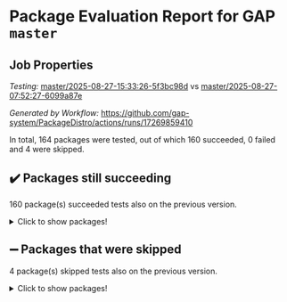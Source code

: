 # Package Evaluation Report for GAP `master`

## Job Properties

*Testing:* [master/2025-08-27-15:33:26-5f3bc98d](https://github.com/gap-system/PackageDistro/blob/data/reports/master/2025-08-27-15:33:26-5f3bc98d) vs [master/2025-08-27-07:52:27-6099a87e](https://github.com/gap-system/PackageDistro/blob/data/reports/master/2025-08-27-07:52:27-6099a87e)

*Generated by Workflow:* https://github.com/gap-system/PackageDistro/actions/runs/17269859410

In total, 164 packages were tested, out of which 160 succeeded, 0 failed and 4 were skipped.

## :heavy_check_mark: Packages still succeeding

160 package(s) succeeded tests also on the previous version.
<details><summary>Click to show packages!</summary>

- 4ti2interface 2024.11-01 [(success)](https://github.com/gap-system/PackageDistro/actions/runs/17269859410/job/49012160979)
- ace 5.7.0 [(success)](https://github.com/gap-system/PackageDistro/actions/runs/17269859410/job/49012160989)
- aclib 1.3.2 [(success)](https://github.com/gap-system/PackageDistro/actions/runs/17269859410/job/49012161011)
- agt 0.3.1 [(success)](https://github.com/gap-system/PackageDistro/actions/runs/17269859410/job/49012161004)
- alco 1.1.1 [(success)](https://github.com/gap-system/PackageDistro/actions/runs/17269859410/job/49012161150)
- alnuth 3.2.1 [(success)](https://github.com/gap-system/PackageDistro/actions/runs/17269859410/job/49012160994)
- anupq 3.3.1 [(success)](https://github.com/gap-system/PackageDistro/actions/runs/17269859410/job/49012161022)
- atlasrep 2.1.9 [(success)](https://github.com/gap-system/PackageDistro/actions/runs/17269859410/job/49012161028)
- autodoc 2025.05.09 [(success)](https://github.com/gap-system/PackageDistro/actions/runs/17269859410/job/49012160987)
- automata 1.16 [(success)](https://github.com/gap-system/PackageDistro/actions/runs/17269859410/job/49012160995)
- automgrp 1.3.3 [(success)](https://github.com/gap-system/PackageDistro/actions/runs/17269859410/job/49012160984)
- autpgrp 1.11.1 [(success)](https://github.com/gap-system/PackageDistro/actions/runs/17269859410/job/49012160998)
- cap 2025.08-03 [(success)](https://github.com/gap-system/PackageDistro/actions/runs/17269859410/job/49012161038)
- caratinterface 2.3.7 [(success)](https://github.com/gap-system/PackageDistro/actions/runs/17269859410/job/49012161040)
- cddinterface 2025.06.24 [(success)](https://github.com/gap-system/PackageDistro/actions/runs/17269859410/job/49012161043)
- circle 1.6.6 [(success)](https://github.com/gap-system/PackageDistro/actions/runs/17269859410/job/49012161036)
- classicpres 1.22 [(success)](https://github.com/gap-system/PackageDistro/actions/runs/17269859410/job/49012161002)
- cohomolo 1.6.11 [(success)](https://github.com/gap-system/PackageDistro/actions/runs/17269859410/job/49012161020)
- congruence 1.2.7 [(success)](https://github.com/gap-system/PackageDistro/actions/runs/17269859410/job/49012161072)
- corefreesub 0.6 [(success)](https://github.com/gap-system/PackageDistro/actions/runs/17269859410/job/49012161014)
- corelg 1.57 [(success)](https://github.com/gap-system/PackageDistro/actions/runs/17269859410/job/49012161007)
- crime 1.6 [(success)](https://github.com/gap-system/PackageDistro/actions/runs/17269859410/job/49012161034)
- crisp 1.4.8 [(success)](https://github.com/gap-system/PackageDistro/actions/runs/17269859410/job/49012161092)
- crypting 0.10.6 [(success)](https://github.com/gap-system/PackageDistro/actions/runs/17269859410/job/49012161032)
- cryst 4.1.29 [(success)](https://github.com/gap-system/PackageDistro/actions/runs/17269859410/job/49012161017)
- crystcat 1.1.10 [(success)](https://github.com/gap-system/PackageDistro/actions/runs/17269859410/job/49012161140)
- ctbllib 1.3.11 [(success)](https://github.com/gap-system/PackageDistro/actions/runs/17269859410/job/49012161132)
- cubefree 1.20 [(success)](https://github.com/gap-system/PackageDistro/actions/runs/17269859410/job/49012161168)
- curlinterface 2.4.2 [(success)](https://github.com/gap-system/PackageDistro/actions/runs/17269859410/job/49012161057)
- cvec 2.8.4 [(success)](https://github.com/gap-system/PackageDistro/actions/runs/17269859410/job/49012161027)
- datastructures 0.3.3 [(success)](https://github.com/gap-system/PackageDistro/actions/runs/17269859410/job/49012161021)
- deepthought 1.0.9 [(success)](https://github.com/gap-system/PackageDistro/actions/runs/17269859410/job/49012161075)
- design 1.8.2 [(success)](https://github.com/gap-system/PackageDistro/actions/runs/17269859410/job/49012161100)
- difsets 2.3.1 [(success)](https://github.com/gap-system/PackageDistro/actions/runs/17269859410/job/49012161070)
- digraphs 1.10.0 [(success)](https://github.com/gap-system/PackageDistro/actions/runs/17269859410/job/49012161061)
- edim 1.3.8 [(success)](https://github.com/gap-system/PackageDistro/actions/runs/17269859410/job/49012161054)
- example 4.4.1 [(success)](https://github.com/gap-system/PackageDistro/actions/runs/17269859410/job/49012161095)
- examplesforhomalg 2023.10-01 [(success)](https://github.com/gap-system/PackageDistro/actions/runs/17269859410/job/49012161015)
- factint 1.6.3 [(success)](https://github.com/gap-system/PackageDistro/actions/runs/17269859410/job/49012161053)
- ferret 1.0.14 [(success)](https://github.com/gap-system/PackageDistro/actions/runs/17269859410/job/49012161085)
- fga 1.5.0 [(success)](https://github.com/gap-system/PackageDistro/actions/runs/17269859410/job/49012161056)
- fining 1.5.6 [(success)](https://github.com/gap-system/PackageDistro/actions/runs/17269859410/job/49012161068)
- float 1.0.9 [(success)](https://github.com/gap-system/PackageDistro/actions/runs/17269859410/job/49012161237)
- format 1.4.4 [(success)](https://github.com/gap-system/PackageDistro/actions/runs/17269859410/job/49012161079)
- forms 1.2.13 [(success)](https://github.com/gap-system/PackageDistro/actions/runs/17269859410/job/49012161063)
- fplsa 1.2.6 [(success)](https://github.com/gap-system/PackageDistro/actions/runs/17269859410/job/49012161051)
- fr 2.4.13 [(success)](https://github.com/gap-system/PackageDistro/actions/runs/17269859410/job/49012161158)
- francy 2.0.3 [(success)](https://github.com/gap-system/PackageDistro/actions/runs/17269859410/job/49012161203)
- fwtree 1.3 [(success)](https://github.com/gap-system/PackageDistro/actions/runs/17269859410/job/49012161137)
- gapdoc 1.6.7 [(success)](https://github.com/gap-system/PackageDistro/actions/runs/17269859410/job/49012161218)
- gauss 2024.11-01 [(success)](https://github.com/gap-system/PackageDistro/actions/runs/17269859410/job/49012161104)
- gaussforhomalg 2024.08-01 [(success)](https://github.com/gap-system/PackageDistro/actions/runs/17269859410/job/49012161107)
- gbnp 1.1.0 [(success)](https://github.com/gap-system/PackageDistro/actions/runs/17269859410/job/49012161178)
- generalizedmorphismsforcap 2025.08-01 [(success)](https://github.com/gap-system/PackageDistro/actions/runs/17269859410/job/49012161147)
- genss 1.6.9 [(success)](https://github.com/gap-system/PackageDistro/actions/runs/17269859410/job/49012161155)
- gradedmodules 2024.12-01 [(success)](https://github.com/gap-system/PackageDistro/actions/runs/17269859410/job/49012161122)
- gradedringforhomalg 2024.07-01 [(success)](https://github.com/gap-system/PackageDistro/actions/runs/17269859410/job/49012161191)
- grape 4.9.2 [(success)](https://github.com/gap-system/PackageDistro/actions/runs/17269859410/job/49012161114)
- groupoids 1.78 [(success)](https://github.com/gap-system/PackageDistro/actions/runs/17269859410/job/49012161196)
- grpconst 2.6.5 [(success)](https://github.com/gap-system/PackageDistro/actions/runs/17269859410/job/49012161113)
- guarana 0.96.3 [(success)](https://github.com/gap-system/PackageDistro/actions/runs/17269859410/job/49012161142)
- guava 3.20 [(success)](https://github.com/gap-system/PackageDistro/actions/runs/17269859410/job/49012161192)
- hap 1.70 [(success)](https://github.com/gap-system/PackageDistro/actions/runs/17269859410/job/49012161217)
- hapcryst 0.1.15 [(success)](https://github.com/gap-system/PackageDistro/actions/runs/17269859410/job/49012161156)
- hecke 1.5.4 [(success)](https://github.com/gap-system/PackageDistro/actions/runs/17269859410/job/49012161161)
- help 4.0 [(success)](https://github.com/gap-system/PackageDistro/actions/runs/17269859410/job/49012161246)
- homalg 2024.01-01 [(success)](https://github.com/gap-system/PackageDistro/actions/runs/17269859410/job/49012161166)
- homalgtocas 2023.11-01 [(success)](https://github.com/gap-system/PackageDistro/actions/runs/17269859410/job/49012161154)
- ibnp 0.16 [(success)](https://github.com/gap-system/PackageDistro/actions/runs/17269859410/job/49012161148)
- idrel 2.48 [(success)](https://github.com/gap-system/PackageDistro/actions/runs/17269859410/job/49012161131)
- images 1.3.3 [(success)](https://github.com/gap-system/PackageDistro/actions/runs/17269859410/job/49012161167)
- inducereduce 1.1 [(success)](https://github.com/gap-system/PackageDistro/actions/runs/17269859410/job/49012161145)
- intpic 0.4.0 [(success)](https://github.com/gap-system/PackageDistro/actions/runs/17269859410/job/49012161146)
- io 4.9.3 [(success)](https://github.com/gap-system/PackageDistro/actions/runs/17269859410/job/49012161169)
- io_forhomalg 2023.02-04 [(success)](https://github.com/gap-system/PackageDistro/actions/runs/17269859410/job/49012161216)
- irredsol 1.4.4 [(success)](https://github.com/gap-system/PackageDistro/actions/runs/17269859410/job/49012161256)
- json 2.2.3 [(success)](https://github.com/gap-system/PackageDistro/actions/runs/17269859410/job/49012161184)
- jupyterkernel 1.5.1 [(success)](https://github.com/gap-system/PackageDistro/actions/runs/17269859410/job/49012161182)
- jupyterviz 1.5.6 [(success)](https://github.com/gap-system/PackageDistro/actions/runs/17269859410/job/49012161214)
- kan 1.37 [(success)](https://github.com/gap-system/PackageDistro/actions/runs/17269859410/job/49012161219)
- kbmag 1.5.11 [(success)](https://github.com/gap-system/PackageDistro/actions/runs/17269859410/job/49012161176)
- laguna 3.9.7 [(success)](https://github.com/gap-system/PackageDistro/actions/runs/17269859410/job/49012161234)
- liealgdb 2.2.1 [(success)](https://github.com/gap-system/PackageDistro/actions/runs/17269859410/job/49012161126)
- liepring 2.9.1 [(success)](https://github.com/gap-system/PackageDistro/actions/runs/17269859410/job/49012161241)
- liering 2.4.2 [(success)](https://github.com/gap-system/PackageDistro/actions/runs/17269859410/job/49012161175)
- linearalgebraforcap 2025.08-02 [(success)](https://github.com/gap-system/PackageDistro/actions/runs/17269859410/job/49012161180)
- lins 0.9 [(success)](https://github.com/gap-system/PackageDistro/actions/runs/17269859410/job/49012161272)
- localizeringforhomalg 2023.10-01 [(success)](https://github.com/gap-system/PackageDistro/actions/runs/17269859410/job/49012161207)
- loops 3.4.4 [(success)](https://github.com/gap-system/PackageDistro/actions/runs/17269859410/job/49012161249)
- lpres 1.1.1 [(success)](https://github.com/gap-system/PackageDistro/actions/runs/17269859410/job/49012161210)
- majoranaalgebras 1.5.2 [(success)](https://github.com/gap-system/PackageDistro/actions/runs/17269859410/job/49012161181)
- mapclass 1.4.6 [(success)](https://github.com/gap-system/PackageDistro/actions/runs/17269859410/job/49012161201)
- matgrp 0.72 [(success)](https://github.com/gap-system/PackageDistro/actions/runs/17269859410/job/49012161271)
- matricesforhomalg 2025.08-01 [(success)](https://github.com/gap-system/PackageDistro/actions/runs/17269859410/job/49012161179)
- modisom 3.0.0 [(success)](https://github.com/gap-system/PackageDistro/actions/runs/17269859410/job/49012161198)
- modulepresentationsforcap 2025.08-02 [(success)](https://github.com/gap-system/PackageDistro/actions/runs/17269859410/job/49012161193)
- modules 2024.12-01 [(success)](https://github.com/gap-system/PackageDistro/actions/runs/17269859410/job/49012161240)
- monoidalcategories 2025.08-02 [(success)](https://github.com/gap-system/PackageDistro/actions/runs/17269859410/job/49012161233)
- nconvex 2024.12-01 [(success)](https://github.com/gap-system/PackageDistro/actions/runs/17269859410/job/49012161187)
- nilmat 1.4.2 [(success)](https://github.com/gap-system/PackageDistro/actions/runs/17269859410/job/49012161189)
- nock 1.5 [(success)](https://github.com/gap-system/PackageDistro/actions/runs/17269859410/job/49012161251)
- normalizinterface 1.4.1 [(success)](https://github.com/gap-system/PackageDistro/actions/runs/17269859410/job/49012161197)
- nq 2.5.11 [(success)](https://github.com/gap-system/PackageDistro/actions/runs/17269859410/job/49012161205)
- numericalsgps 1.4.0 [(success)](https://github.com/gap-system/PackageDistro/actions/runs/17269859410/job/49012161222)
- openmath 11.5.3 [(success)](https://github.com/gap-system/PackageDistro/actions/runs/17269859410/job/49012161228)
- orb 5.0.1 [(success)](https://github.com/gap-system/PackageDistro/actions/runs/17269859410/job/49012161239)
- packagemanager 1.6.3 [(success)](https://github.com/gap-system/PackageDistro/actions/runs/17269859410/job/49012161262)
- patternclass 2.4.5 [(success)](https://github.com/gap-system/PackageDistro/actions/runs/17269859410/job/49012161267)
- permut 2.0.5 [(success)](https://github.com/gap-system/PackageDistro/actions/runs/17269859410/job/49012161269)
- polenta 1.3.11 [(success)](https://github.com/gap-system/PackageDistro/actions/runs/17269859410/job/49012161236)
- polymaking 0.8.7 [(success)](https://github.com/gap-system/PackageDistro/actions/runs/17269859410/job/49012161273)
- primgrp 4.0.0 [(success)](https://github.com/gap-system/PackageDistro/actions/runs/17269859410/job/49012161291)
- profiling 2.6.2 [(success)](https://github.com/gap-system/PackageDistro/actions/runs/17269859410/job/49012161294)
- qdistrnd 0.9.5 [(success)](https://github.com/gap-system/PackageDistro/actions/runs/17269859410/job/49012161232)
- qpa 1.35 [(success)](https://github.com/gap-system/PackageDistro/actions/runs/17269859410/job/49012161316)
- quagroup 1.8.4 [(success)](https://github.com/gap-system/PackageDistro/actions/runs/17269859410/job/49012161259)
- radiroot 2.9 [(success)](https://github.com/gap-system/PackageDistro/actions/runs/17269859410/job/49012161276)
- rcwa 4.7.1 [(success)](https://github.com/gap-system/PackageDistro/actions/runs/17269859410/job/49012161225)
- rds 1.8 [(success)](https://github.com/gap-system/PackageDistro/actions/runs/17269859410/job/49012161248)
- recog 1.4.4 [(success)](https://github.com/gap-system/PackageDistro/actions/runs/17269859410/job/49012161305)
- repndecomp 1.3.0 [(success)](https://github.com/gap-system/PackageDistro/actions/runs/17269859410/job/49012161253)
- repsn 3.1.2 [(success)](https://github.com/gap-system/PackageDistro/actions/runs/17269859410/job/49012161311)
- resclasses 4.7.3 [(success)](https://github.com/gap-system/PackageDistro/actions/runs/17269859410/job/49012161263)
- ringsforhomalg 2024.11-02 [(success)](https://github.com/gap-system/PackageDistro/actions/runs/17269859410/job/49012161226)
- sco 2023.08-01 [(success)](https://github.com/gap-system/PackageDistro/actions/runs/17269859410/job/49012161254)
- scscp 2.4.3 [(success)](https://github.com/gap-system/PackageDistro/actions/runs/17269859410/job/49012161312)
- semigroups 5.5.3 [(success)](https://github.com/gap-system/PackageDistro/actions/runs/17269859410/job/49012161288)
- sglppow 2.4 [(success)](https://github.com/gap-system/PackageDistro/actions/runs/17269859410/job/49012161318)
- sgpviz 0.999.6 [(success)](https://github.com/gap-system/PackageDistro/actions/runs/17269859410/job/49012161323)
- simpcomp 2.1.14 [(success)](https://github.com/gap-system/PackageDistro/actions/runs/17269859410/job/49012161332)
- singular 2024.06.03 [(success)](https://github.com/gap-system/PackageDistro/actions/runs/17269859410/job/49012161274)
- sl2reps 1.1 [(success)](https://github.com/gap-system/PackageDistro/actions/runs/17269859410/job/49012161329)
- sla 1.6.2 [(success)](https://github.com/gap-system/PackageDistro/actions/runs/17269859410/job/49012161355)
- smallantimagmas 0.4.1 [(success)](https://github.com/gap-system/PackageDistro/actions/runs/17269859410/job/49012161321)
- smallgrp 1.5.4 [(success)](https://github.com/gap-system/PackageDistro/actions/runs/17269859410/job/49012161374)
- smallsemi 0.7.2 [(success)](https://github.com/gap-system/PackageDistro/actions/runs/17269859410/job/49012161336)
- sonata 2.9.6 [(success)](https://github.com/gap-system/PackageDistro/actions/runs/17269859410/job/49012161437)
- sophus 1.27 [(success)](https://github.com/gap-system/PackageDistro/actions/runs/17269859410/job/49012161406)
- sotgrps 1.3 [(success)](https://github.com/gap-system/PackageDistro/actions/runs/17269859410/job/49012161378)
- spinsym 1.5.2 [(success)](https://github.com/gap-system/PackageDistro/actions/runs/17269859410/job/49012161317)
- standardff 1.0 [(success)](https://github.com/gap-system/PackageDistro/actions/runs/17269859410/job/49012161501)
- symbcompcc 1.3.2 [(success)](https://github.com/gap-system/PackageDistro/actions/runs/17269859410/job/49012161320)
- thelma 1.3 [(success)](https://github.com/gap-system/PackageDistro/actions/runs/17269859410/job/49012161298)
- tomlib 1.2.11 [(success)](https://github.com/gap-system/PackageDistro/actions/runs/17269859410/job/49012161360)
- toolsforhomalg 2025.05-01 [(success)](https://github.com/gap-system/PackageDistro/actions/runs/17269859410/job/49012161307)
- toric 1.9.6 [(success)](https://github.com/gap-system/PackageDistro/actions/runs/17269859410/job/49012161357)
- transgrp 3.6.5 [(success)](https://github.com/gap-system/PackageDistro/actions/runs/17269859410/job/49012161330)
- typeset 1.2.3 [(success)](https://github.com/gap-system/PackageDistro/actions/runs/17269859410/job/49012161436)
- ugaly 4.1.3 [(success)](https://github.com/gap-system/PackageDistro/actions/runs/17269859410/job/49012161349)
- unipot 1.6 [(success)](https://github.com/gap-system/PackageDistro/actions/runs/17269859410/job/49012161343)
- unitlib 5.0.0 [(success)](https://github.com/gap-system/PackageDistro/actions/runs/17269859410/job/49012161297)
- utils 0.91 [(success)](https://github.com/gap-system/PackageDistro/actions/runs/17269859410/job/49012161310)
- uuid 0.7 [(success)](https://github.com/gap-system/PackageDistro/actions/runs/17269859410/job/49012161315)
- walrus 0.9991 [(success)](https://github.com/gap-system/PackageDistro/actions/runs/17269859410/job/49012161350)
- wedderga 4.11.1 [(success)](https://github.com/gap-system/PackageDistro/actions/runs/17269859410/job/49012161337)
- wpe 0.8 [(success)](https://github.com/gap-system/PackageDistro/actions/runs/17269859410/job/49012161334)
- xmod 2.95 [(success)](https://github.com/gap-system/PackageDistro/actions/runs/17269859410/job/49012161324)
- xmodalg 1.32 [(success)](https://github.com/gap-system/PackageDistro/actions/runs/17269859410/job/49012161426)
- yangbaxter 0.10.7 [(success)](https://github.com/gap-system/PackageDistro/actions/runs/17269859410/job/49012161411)
- zeromqinterface 0.17 [(success)](https://github.com/gap-system/PackageDistro/actions/runs/17269859410/job/49012161381)
</details>

## :heavy_minus_sign: Packages that were skipped

4 package(s) skipped tests also on the previous version.
<details><summary>Click to show packages!</summary>

- browse 1.8.21 [(skipped)](https://github.com/gap-system/PackageDistro/actions/runs/17269859410/job/49011344301)
- itc 1.5.1 [(skipped)](https://github.com/gap-system/PackageDistro/actions/runs/17269859410/job/49011344301)
- polycyclic 2.16 [(skipped)](https://github.com/gap-system/PackageDistro/actions/runs/17269859410/job/49011344301)
- xgap 4.32 [(skipped)](https://github.com/gap-system/PackageDistro/actions/runs/17269859410/job/49011344301)
</details>

